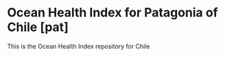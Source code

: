 # Ocean Health Index for Patagonia of Chile [pat]

This is the Ocean Health Index repository for Chile
